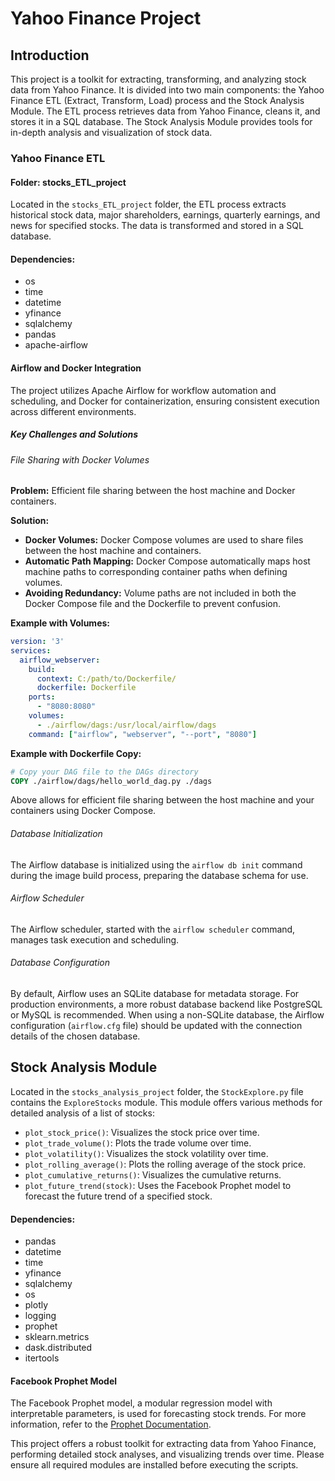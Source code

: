 # Yahoo Finance Project

## Introduction

This project is a toolkit for extracting, transforming, and analyzing stock data from Yahoo Finance. It is divided into two main components: the Yahoo Finance ETL (Extract, Transform, Load) process and the Stock Analysis Module. The ETL process retrieves data from Yahoo Finance, cleans it, and stores it in a SQL database. The Stock Analysis Module provides tools for in-depth analysis and visualization of stock data.

### Yahoo Finance ETL

#### Folder: stocks_ETL_project

Located in the `stocks_ETL_project` folder, the ETL process extracts historical stock data, major shareholders, earnings, quarterly earnings, and news for specified stocks. The data is transformed and stored in a SQL database.

#### Dependencies:

- os
- time
- datetime
- yfinance
- sqlalchemy
- pandas
- apache-airflow

#### Airflow and Docker Integration

The project utilizes Apache Airflow for workflow automation and scheduling, and Docker for containerization, ensuring consistent execution across different environments.

##### Key Challenges and Solutions

###### File Sharing with Docker Volumes

**Problem:** Efficient file sharing between the host machine and Docker containers.

**Solution:**
- **Docker Volumes:** Docker Compose volumes are used to share files between the host machine and containers.
- **Automatic Path Mapping:** Docker Compose automatically maps host machine paths to corresponding container paths when defining volumes.
- **Avoiding Redundancy:** Volume paths are not included in both the Docker Compose file and the Dockerfile to prevent confusion.

**Example with Volumes:**
```yaml
version: '3'
services:
  airflow_webserver:
    build:
      context: C:/path/to/Dockerfile/
      dockerfile: Dockerfile
    ports:
      - "8080:8080"
    volumes:
      - ./airflow/dags:/usr/local/airflow/dags
    command: ["airflow", "webserver", "--port", "8080"]
```

**Example with Dockerfile Copy:**
```Dockerfile
# Copy your DAG file to the DAGs directory
COPY ./airflow/dags/hello_world_dag.py ./dags
```

Above allows for efficient file  sharing between the host machine and your containers using Docker Compose.

###### Database Initialization

The Airflow database is initialized using the `airflow db init` command during the image build process, preparing the database schema for use.

###### Airflow Scheduler

The Airflow scheduler, started with the `airflow scheduler` command, manages task execution and scheduling.

###### Database Configuration

By default, Airflow uses an SQLite database for metadata storage. For production environments, a more robust database backend like PostgreSQL or MySQL is recommended. When using a non-SQLite database, the Airflow configuration (`airflow.cfg` file) should be updated with the connection details of the chosen database.

## Stock Analysis Module

Located in the `stocks_analysis_project` folder, the `StockExplore.py` file contains the `ExploreStocks` module. This module offers various methods for detailed analysis of a list of stocks:

- `plot_stock_price()`: Visualizes the stock price over time.
- `plot_trade_volume()`: Plots the trade volume over time.
- `plot_volatility()`: Visualizes the stock volatility over time.
- `plot_rolling_average()`: Plots the rolling average of the stock price.
- `plot_cumulative_returns()`: Visualizes the cumulative returns.
- `plot_future_trend(stock)`: Uses the Facebook Prophet model to forecast the future trend of a specified stock.

#### Dependencies:

- pandas
- datetime
- time
- yfinance
- sqlalchemy
- os
- plotly
- logging
- prophet
- sklearn.metrics
- dask.distributed
- itertools

#### Facebook Prophet Model

The Facebook Prophet model, a modular regression model with interpretable parameters, is used for forecasting stock trends. For more information, refer to the [Prophet Documentation](https://facebook.github.io/prophet/).

This project offers a robust toolkit for extracting data from Yahoo Finance, performing detailed stock analyses, and visualizing trends over time. Please ensure all required modules are installed before executing the scripts.
